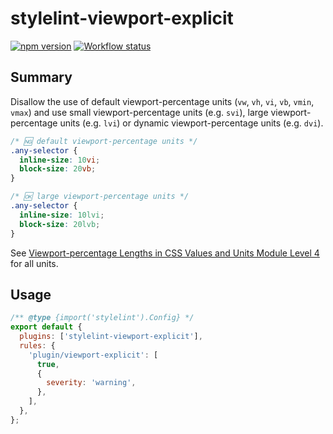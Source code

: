 # stylelint-viewport-explicit

[![npm version](https://badge.fury.io/js/stylelint-viewport-explicit.svg)](https://www.npmjs.com/package/stylelint-viewport-explicit)
[![Workflow status](https://github.com/SaekiTominaga/stylelint-plugin/actions/workflows/viewport-explicit.yml/badge.svg)](https://github.com/SaekiTominaga/stylelint-plugin/actions/workflows/viewport-explicit.yml)

## Summary

Disallow the use of default viewport-percentage units (`vw`, `vh`, `vi`, `vb`, `vmin`, `vmax`) and use small viewport-percentage units (e.g. `svi`), large viewport-percentage units (e.g. `lvi`) or dynamic viewport-percentage units (e.g. `dvi`).

```css
/* 🆖 default viewport-percentage units */
.any-selector {
  inline-size: 10vi;
  block-size: 20vb;
}

/* 🆗 large viewport-percentage units */
.any-selector {
  inline-size: 10lvi;
  block-size: 20lvb;
}
```

See [Viewport-percentage Lengths in CSS Values and Units Module Level 4](https://www.w3.org/TR/css-values-4/#viewport-relative-lengths) for all units.

## Usage

```javascript
/** @type {import('stylelint').Config} */
export default {
  plugins: ['stylelint-viewport-explicit'],
  rules: {
    'plugin/viewport-explicit': [
      true,
      {
        severity: 'warning',
      },
    ],
  },
};
```
